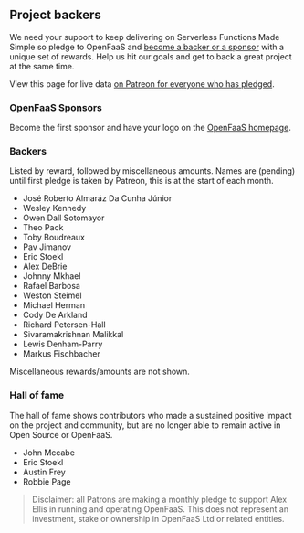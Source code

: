 ## Project backers

We need your support to keep delivering on Serverless Functions Made Simple so pledge to OpenFaaS and [become a backer or a sponsor](https://www.patreon.com/alexellis) with a unique set of rewards. Help us hit our goals and get to back a great project at the same time.

View this page for live data [on Patreon for everyone who has pledged](https://www.patreon.com/alexellis).

### OpenFaaS Sponsors

Become the first sponsor and have your logo on the [OpenFaaS homepage](https://www.openfaas.com/). 

### Backers

Listed by reward, followed by miscellaneous amounts. Names are (pending) until first pledge is taken by Patreon, this is at the start of each month.

* José Roberto Almaráz Da Cunha Júnior
* Wesley Kennedy
* Owen Dall Sotomayor
* Theo Pack
* Toby Boudreaux
* Pav Jimanov
* Eric Stoekl
* Alex DeBrie
* Johnny Mkhael
* Rafael Barbosa
* Weston Steimel
* Michael	Herman
* Cody De Arkland
* Richard Petersen-Hall
* Sivaramakrishnan Malikkal
* Lewis Denham-Parry
* Markus Fischbacher

Miscellaneous rewards/amounts are not shown.

### Hall of fame

The hall of fame shows contributors who made a sustained positive impact on the project and community, but are no longer able to remain active in Open Source or OpenFaaS.

* John Mccabe
* Eric Stoekl
* Austin Frey
* Robbie Page

> Disclaimer: all Patrons are making a monthly pledge to support Alex Ellis in running and operating OpenFaaS. This does not represent an investment, stake or ownership in OpenFaaS Ltd or related entities.